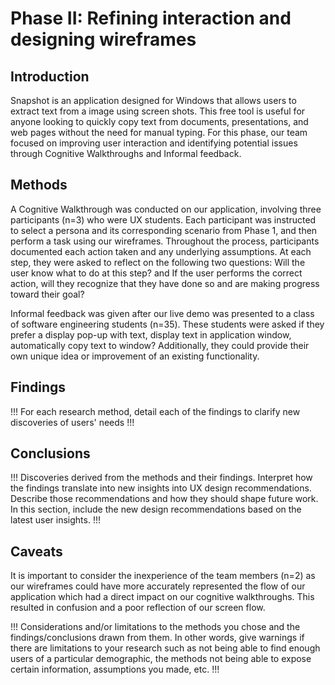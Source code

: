 # Phase II: Refining interaction and designing wireframes

## Introduction

Snapshot is an application designed for Windows that allows users to extract text from a image using screen shots. This free tool is useful for anyone looking to quickly copy text from documents, presentations, and web pages without the need for manual typing. For this phase, our team focused on improving user interaction and identifying potential issues through Cognitive Walkthroughs and Informal feedback.

## Methods

A Cognitive Walkthrough was conducted on our application, involving three participants (n=3) who were UX students. Each participant was instructed to select a persona and its corresponding scenario from Phase 1, and then perform a task using our wireframes. Throughout the process, participants documented each action taken and any underlying assumptions. At each step, they were asked to reflect on the following two questions: Will the user know what to do at this step? and If the user performs the correct action, will they recognize that they have done so and are making progress toward their goal?

Informal feedback was given after our live demo was presented to a class of software engineering students (n=35). These students were asked if they prefer a display pop-up with text, display text in application window, automatically copy text to window? Additionally, they could provide their own unique idea or improvement of an existing functionality. 

## Findings

!!! For each research method, detail each of the findings to clarify new discoveries of users' needs !!!

## Conclusions

!!! Discoveries derived from the methods and their findings. Interpret how the findings translate into new insights into UX design recommendations. Describe those recommendations and how they should shape future work. In this section, include the new design recommendations based on the latest user insights. !!!

## Caveats

It is important to consider the inexperience of the team members (n=2) as our wireframes could have more accurately represented the flow of our application which had a direct impact on our cognitive walkthroughs. This resulted in confusion and a poor reflection of our screen flow.

!!! Considerations and/or limitations to the methods you chose and the findings/conclusions drawn from them. In other words, give warnings if there are limitations to your research such as not being able to find enough users of a particular demographic, the methods not being able to expose certain information, assumptions you made, etc. !!!
